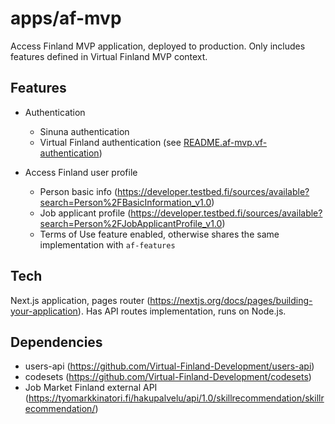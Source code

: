 # apps/af-mvp

Access Finland MVP application, deployed to production. Only includes features defined in Virtual Finland MVP context.

## Features

- Authentication

  - Sinuna authentication
  - Virtual Finland authentication (see [README.af-mvp.vf-authentication](./README.af-mvp.vf-authentication.md))

- Access Finland user profile
  - Person basic info (https://developer.testbed.fi/sources/available?search=Person%2FBasicInformation_v1.0)
  - Job applicant profile (https://developer.testbed.fi/sources/available?search=Person%2FJobApplicantProfile_v1.0)
  - Terms of Use feature enabled, otherwise shares the same implementation with `af-features`

## Tech

Next.js application, pages router (https://nextjs.org/docs/pages/building-your-application). Has API routes implementation, runs on Node.js.

## Dependencies

- users-api (https://github.com/Virtual-Finland-Development/users-api)
- codesets (https://github.com/Virtual-Finland-Development/codesets)
- Job Market Finland external API (https://tyomarkkinatori.fi/hakupalvelu/api/1.0/skillrecommendation/skillrecommendation/)
